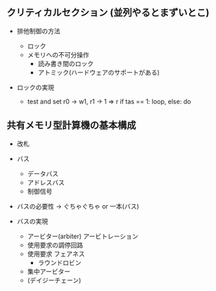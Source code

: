 ## クリティカルセクション (並列やるとまずいとこ)
* 排他制御の方法
    + ロック
    + メモリへの不可分操作
        * 読み書き間のロック
        * アトミック(ハードウェアのサポートがある)

* ロックの実現
    + test and set r0 -> w1, r1 -> 1 => r
        if tas == 1: loop, else: do

## 共有メモリ型計算機の基本構成
* 改札
* バス
    + データバス
    + アドレスバス
    + 制御信号

* バスの必要性 -> ぐちゃぐちゃ or 一本(バス)
* バスの実現
    + アービター(arbiter) アービトレーション
    + 使用要求の調停回路
    + 使用要求 フェアネス
        * ラウンドロビン
    + 集中アービター
    + (デイジーチェーン)
